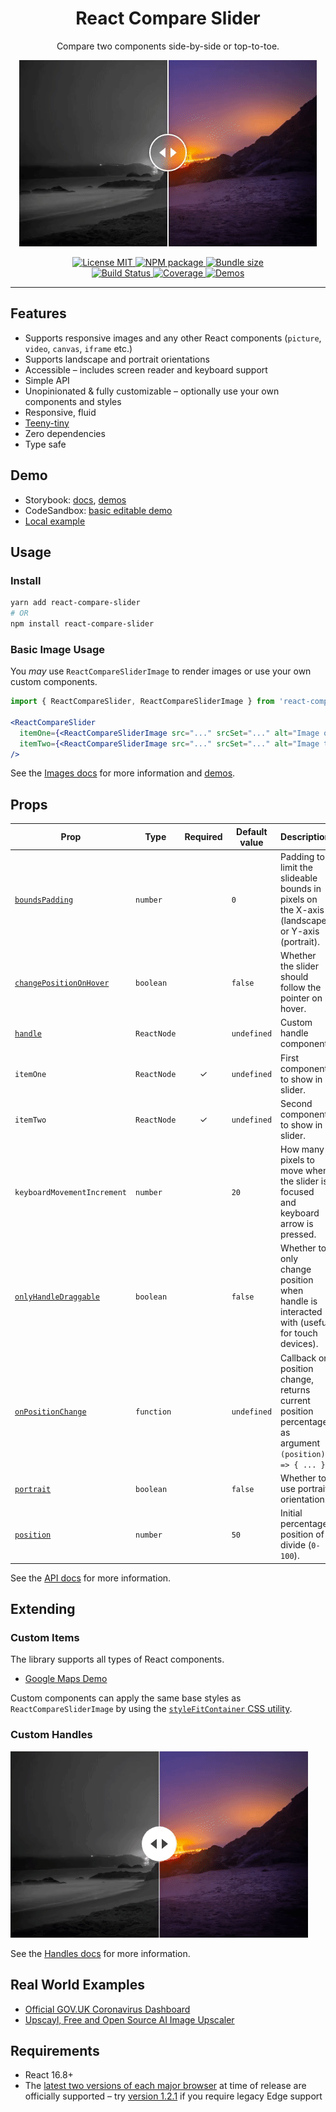 <div align="center">
  <h1>React Compare Slider</h1>
  <p>Compare two components side-by-side or top-to-toe.</p>

[![Example](./example/default-handle-capture.gif)](https://codesandbox.io/s/react-compare-slider-simple-example-9si6l?file=/src/App.jsx)

<a href="https://github.com/nerdyman/react-compare-slider/blob/master/LICENSE">
  <img src="https://img.shields.io/npm/l/react-compare-slider.svg" alt="License MIT" />
</a>
<a href="https://npmjs.com/package/react-compare-slider">
  <img src="https://img.shields.io/npm/v/react-compare-slider.svg" alt="NPM package" />
</a>
<a href="https://bundlephobia.com/result?p=react-compare-slider">
  <img src="https://img.shields.io/bundlephobia/minzip/react-compare-slider.svg?color=brightgreen" alt="Bundle size" />
</a>
<br/>
<a href="https://github.com/nerdyman/react-compare-slider/actions?query=workflow%3Abuild">
  <img src="https://img.shields.io/github/workflow/status/nerdyman/react-compare-slider/build" alt="Build Status" />
</a>
<a href="https://codeclimate.com/github/nerdyman/react-compare-slider">
  <img src="https://img.shields.io/codeclimate/coverage/nerdyman/react-compare-slider" alt="Coverage" />
</a>
<a href="https://react-compare-slider.vercel.app">
  <img src="https://raw.githubusercontent.com/storybookjs/brand/8d28584c89959d7075c237e9345955c895048977/badge/badge-storybook.svg" alt="Demos" />
</a>

</div>

---

## Features

- Supports responsive images and any other React components (`picture`, `video`, `canvas`, `iframe` etc.)
- Supports landscape and portrait orientations
- Accessible &ndash; includes screen reader and keyboard support
- Simple API
- Unopinionated & fully customizable &ndash; optionally use your own components and styles
- Responsive, fluid
- [Teeny-tiny](https://bundlephobia.com/result?p=react-compare-slider)
- Zero dependencies
- Type safe

## Demo

- Storybook: [docs](https://react-compare-slider.vercel.app/?path=/docs/docs-intro--page), [demos](https://react-compare-slider.vercel.app/?path=/story/demos)
- CodeSandbox: [basic editable demo](https://codesandbox.io/s/react-compare-slider-simple-example-9si6l)
- [Local example](./example)

## Usage

### Install

```sh
yarn add react-compare-slider
# OR
npm install react-compare-slider
```

### Basic Image Usage

You *may* use `ReactCompareSliderImage` to render images or use your own custom
components.

```jsx
import { ReactCompareSlider, ReactCompareSliderImage } from 'react-compare-slider';

<ReactCompareSlider
  itemOne={<ReactCompareSliderImage src="..." srcSet="..." alt="Image one" />}
  itemTwo={<ReactCompareSliderImage src="..." srcSet="..." alt="Image two" />}
/>
```

See the [Images docs](https://react-compare-slider.vercel.app/?path=/docs/docs-images--page) for more information and [demos](https://react-compare-slider.vercel.app/?path=/story/demos--images).

## Props

| Prop | Type | Required | Default value | Description |
|------|------|:--------:|---------------|-------------|
| [`boundsPadding`](https://react-compare-slider.vercel.app/?path=/story/docs-bounds-padding--page) | `number` |   | `0` | Padding to limit the slideable bounds in pixels on the X-axis (landscape) or Y-axis (portrait). |
| [`changePositionOnHover`](https://react-compare-slider.vercel.app/?path=/story/docs-change-position-on-hover--page) | `boolean` |   | `false` | Whether the slider should follow the pointer on hover. |
| [`handle`](https://react-compare-slider.vercel.app/?path=/story/docs-handles--page) | `ReactNode` |   | `undefined` | Custom handle component. |
| `itemOne`   | `ReactNode` | ✓ | `undefined` | First component to show in slider. |
| `itemTwo`   | `ReactNode` | ✓ | `undefined` | Second component to show in slider. |
| `keyboardMovementIncrement`   | `number` |  | `20` | How many pixels to move when the slider is focused and keyboard arrow is pressed. |
| [`onlyHandleDraggable`](https://react-compare-slider.vercel.app/?path=/story/docs-only-handle-draggable--page) | `boolean`  |   | `false` | Whether to only change position when handle is interacted with (useful for touch devices). |
| [`onPositionChange`](https://react-compare-slider.vercel.app/?path=/story/demos--on-position-change)  | `function`  |   | `undefined` | Callback on position change, returns current position percentage as argument `(position) => { ... }`. |
| [`portrait`](https://react-compare-slider.vercel.app/?path=/story/demos--portrait) | `boolean`   |   | `false` | Whether to use portrait orientation. |
| [`position`](https://react-compare-slider.vercel.app/?path=/story/demos--position)  | `number`    |   | `50` | Initial percentage position of divide (`0-100`). |

See the [API docs](https://react-compare-slider.vercel.app/?path=/docs/docs-api--page) for more information.

## Extending

### Custom Items

The library supports all types of React components.

- [Google Maps Demo](https://react-compare-slider.vercel.app/?path=/story/demos-custom-components--google-maps)

Custom components can apply the same base styles as `ReactCompareSliderImage` 
by using the [`styleFitContainer` CSS utility](https://react-compare-slider.vercel.app/?path=/docs/docs-api--page#stylefitcontainer).

### Custom Handles

[![Custom Handles](./example/custom-handle-capture.gif)](https://react-compare-slider.vercel.app/?path=/story/demos-handles--individual-styles)

See the [Handles docs](https://react-compare-slider.vercel.app/?path=/docs/docs-handles--page) for more information.

## Real World Examples

- [Official GOV.UK Coronavirus Dashboard](https://coronavirus.data.gov.uk/details/interactive-map/vaccinations#vaccinations-map-container)
- [Upscayl, Free and Open Source AI Image Upscaler](https://github.com/upscayl/upscayl#free-and-open-source-ai-image-upscaler)

## Requirements

- React 16.8+
- The [latest two versions of each major browser](./package.json#L50) at time of release are officially supported &ndash; try [version 1.2.1](https://www.npmjs.com/package/react-compare-slider/v/1.2.1) if you require legacy Edge support
